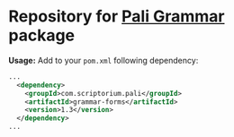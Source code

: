 # Repository for [Pali Grammar](https://github.com/Rekotek/PaliGrammar) package
**Usage:** Add to your `pom.xml` following dependency:
```xml
...
  <dependency>
    <groupId>com.scriptorium.pali</groupId>
    <artifactId>grammar-forms</artifactId>
    <version>1.3</version>
  </dependency>
...
```
